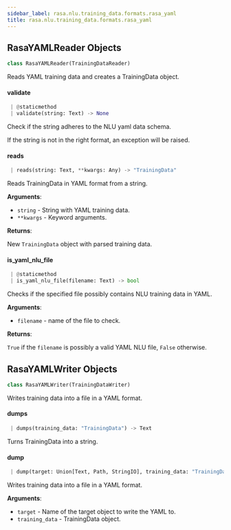```yaml
---
sidebar_label: rasa.nlu.training_data.formats.rasa_yaml
title: rasa.nlu.training_data.formats.rasa_yaml
---
```

## RasaYAMLReader Objects

```python
class RasaYAMLReader(TrainingDataReader)
```

Reads YAML training data and creates a TrainingData object.

#### validate

```python
 | @staticmethod
 | validate(string: Text) -> None
```

Check if the string adheres to the NLU yaml data schema.

If the string is not in the right format, an exception will be raised.

#### reads

```python
 | reads(string: Text, **kwargs: Any) -> "TrainingData"
```

Reads TrainingData in YAML format from a string.

**Arguments**:

- `string` - String with YAML training data.
- `**kwargs` - Keyword arguments.
  

**Returns**:

  New `TrainingData` object with parsed training data.

#### is\_yaml\_nlu\_file

```python
 | @staticmethod
 | is_yaml_nlu_file(filename: Text) -> bool
```

Checks if the specified file possibly contains NLU training data in YAML.

**Arguments**:

- `filename` - name of the file to check.
  

**Returns**:

  `True` if the `filename` is possibly a valid YAML NLU file,
  `False` otherwise.

## RasaYAMLWriter Objects

```python
class RasaYAMLWriter(TrainingDataWriter)
```

Writes training data into a file in a YAML format.

#### dumps

```python
 | dumps(training_data: "TrainingData") -> Text
```

Turns TrainingData into a string.

#### dump

```python
 | dump(target: Union[Text, Path, StringIO], training_data: "TrainingData") -> None
```

Writes training data into a file in a YAML format.

**Arguments**:

- `target` - Name of the target object to write the YAML to.
- `training_data` - TrainingData object.

